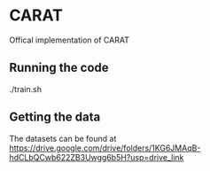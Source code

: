 # CARAT
Offical implementation of CARAT

## Running the code
./train.sh

## Getting the data
The datasets can be found at https://drive.google.com/drive/folders/1KG6JMAqB-hdCLbQCwb622ZB3Uwgg6b5H?usp=drive_link
